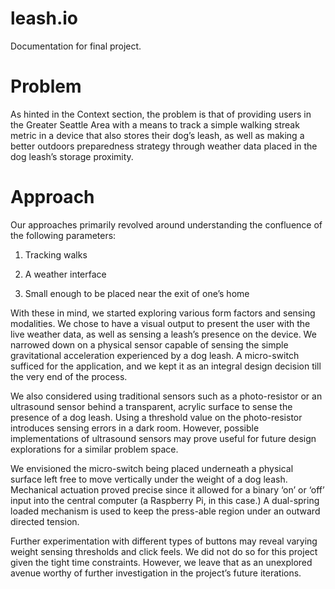 # leash.io
Documentation for final project.

# Problem

As hinted in the Context section, the problem is that of providing users in the Greater Seattle Area with a means to track a simple walking streak metric in a device that also stores their dog’s leash, as well as making a better outdoors preparedness strategy through weather data placed in the dog leash’s storage proximity.

# Approach

Our approaches primarily revolved around understanding the confluence of the following parameters:

  1. Tracking walks
  
  2. A weather interface
  
  3. Small enough to be placed near the exit of one’s home

With these in mind, we started exploring various form factors and sensing modalities. We chose to have a visual output to present the user with the live weather data, as well as sensing a leash’s presence on the device. We narrowed down on a physical sensor capable of sensing the simple gravitational acceleration experienced by a dog leash. A micro-switch sufficed for the application, and we kept it as an integral design decision till the very end of the process.

We also considered using traditional sensors such as a photo-resistor or an ultrasound sensor behind a transparent, acrylic surface to sense the presence of a dog leash. Using a threshold value on the photo-resistor introduces sensing errors in a dark room. However, possible implementations of ultrasound sensors may prove useful for future design explorations for a similar problem space.

We envisioned the micro-switch being placed underneath a physical surface left free to move vertically under the weight of a dog leash. Mechanical actuation proved precise since it allowed for a binary ‘on’ or ‘off’ input into the central computer (a Raspberry Pi, in this case.) A dual-spring loaded mechanism is used to keep the press-able region under an outward directed tension.

Further experimentation with different types of buttons may reveal varying weight sensing thresholds and click feels. We did not do so for this project given the tight time constraints. However, we leave that as an unexplored avenue worthy of further investigation in the project’s future iterations.
